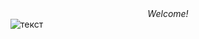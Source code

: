 <div align="center">
<i>
Welcome!
</i>
</div>
<img src="https://acegif.com/wp-content/gifs/tea-14.gif" alt="текст">

<!--
**ShaiTea/ShaiTea** is a ✨ _special_ ✨ repository because its `README.md` (this file) appears on your GitHub profile.

Here are some ideas to get you started:

- 🔭 I’m currently working on ...
- 🌱 I’m currently learning ...
- 👯 I’m looking to collaborate on ...
- 🤔 I’m looking for help with ...
- 💬 Ask me about ...
- 📫 How to reach me: ...
- 😄 Pronouns: ...
- ⚡ Fun fact: ...
-->
